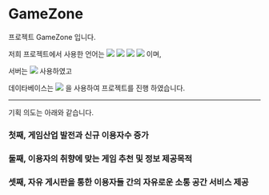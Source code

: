 # GameZone
프로젝트 GameZone 입니다.

저희 프로젝트에서 사용한 언어는 
<img src="https://img.shields.io/badge/HTML5-E34F26?style=flat&logo=HTML5&logoColor=white"/>
<img src="https://img.shields.io/badge/CSS3-1572B6?style=flat&logo=CSS3&logoColor=white"/>
<img src="https://img.shields.io/badge/Ajax-FF9E0F?style=flat&logo=Ajax&logoColor=white"/>
<img src="https://img.shields.io/badge/jQuery-0769AD?style=flat&logo=jQuery&logoColor=white"/>
이며,

서버는
<img src="https://img.shields.io/badge/Apache Tomcat 9.0-F8DC75?style=flat&logo=Apache Tomcat&logoColor=black"/>
사용하였고

데이타베이스는
<img src="https://img.shields.io/badge/MySQL-4479A1?style=flat&logo=MySQL&logoColor=white"/>
을 사용하여 프로젝트를 진행 하였습니다.

<hr>

기획 의도는 아래와 같습니다.

<h3> 첫째, 게임산업 발전과 신규 이용자수 증가 </h3>

<h3> 둘째, 이용자의 취향에 맞는 게임 추천 및 정보 제공목적 </h3>

<h3> 셋째, 자유 게시판을 통한 이용자들 간의 자유로운 소통 공간 서비스 제공 </h3>

